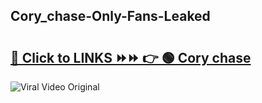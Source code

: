 
 ## Cory_chase-Only-Fans-Leaked

# <h2><a href="https://clipsfans.com/Cory_chase&ref=git">🔗 Click to LINKS ⏩⏩ 👉 🟢 Cory chase </a></h2>

<a href="https://clipsfans.com/Cory_chase&ref=git" rel="nofollow" data-target="animated-image.originalLink"><img src="https://i.ibb.co.com/xMMVF88/686577567.gif" alt="Viral Video Original" style="max-width: 100%; display: inline-block;" data-target="animated-image.originalImage"></a>

